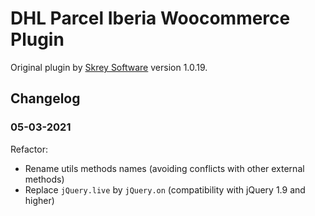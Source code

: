 # DHL Parcel Iberia Woocommerce Plugin

Original plugin by [Skrey Software](www.skrey-software.com) version 1.0.19.

## Changelog

### 05-03-2021

Refactor:
* Rename utils methods names (avoiding conflicts with other external methods)
* Replace `jQuery.live` by `jQuery.on` (compatibility with jQuery 1.9 and higher)
